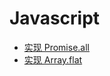 # Javascript

- [实现 Promise.all](https://github.com/zxf4399/interview/issues/2)
- [实现 Array.flat](https://github.com/zxf4399/interview/issues/3)
